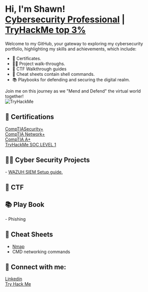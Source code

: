 <h1>Hi, I'm Shawn! <br/> <a href="https://www.linkedin.com/in/shawn-nichol/">Cybersecurity Professional</a> | <a href="https://tryhackme.com/p/m0refaster"/>TryHackMe top 3%</a> </h1>

Welcome to my GitHub, your gateway to exploring my cybersecurity portfolio, highlighting my skills and achievements, which include:
- 📜 Certificates.
- 👨‍💻 Project walk-throughs.
- 🧩 CTF Walkthrough guides
- 📓 Cheat sheets contain shell commands.
- 📚 Playbooks for defending and securing the digital realm.

Join me on this journey as we "Mend and Defend" the virtual world together! </br>
<img src="https://tryhackme-badges.s3.amazonaws.com/m0refaster.png" alt="TryHackMe">



<h2>📜 Certifications </h2>
<a href="https://www.comptia.org/certifications/security">CompTIASecurity+</a></br>
<a href="https://www.comptia.org/certifications/network">CompTIA Network+</a></br>
<a href="https://www.comptia.org/certifications/a">CompTIA A+</a></br>
<a href="https://github.com/Shawn-Nichol/TryHackMe/tree/main/Pathway/SOC_Level1">TryHackMe SOC LEVEL 1</a>

<h2>👨‍💻 Cyber Security Projects</h2>
- <a href="https://github.com/Shawn-Nichol/Wazuh/tree/main">WAZUH SIEM Setup guide. </a>


<h2>🧩 CTF</h2>

<h2>📚 Play Book</h2>
- Phishing

<h2>📓 Cheat Sheets</h2>

- [Nmap](https://github.com/Shawn-Nichol/Cheat_Sheets/blob/main/Nmap.md)
- CMD networking commands


<h2> 🔗 Connect with me:</h2>

[Linkedin](https://www.linkedin.com/in/shawn-nichol/) </br>
[Try Hack Me](https://tryhackme.com/p/m0refaster)


